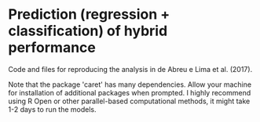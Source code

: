 # Prediction (regression + classification) of hybrid performance

Code and files for reproducing the analysis in de Abreu e Lima et al. (2017).

Note that the package 'caret' has many dependencies. Allow your machine for installation of additional packages when prompted. I highly recommend using R Open or other parallel-based computational methods, it might take 1-2 days to run the models.
